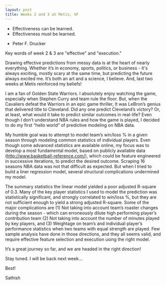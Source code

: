 ```yaml
---
layout: post
title: Weeks 2 and 3 at Metis, SF
---
```

* Effectiveness can be learned.
* Effectiveness must be learned.

 - Peter F. Drucker


Key words of week 2 & 3 are "effective" and "execution."

Drawing effective predictions from messy data is at the heart of
nearly everything. Whether it’s in economy, sports, politics, or
business - it's always exciting, mostly scary at the same time, but
predicting the future always excited me. It’s both an art and a
science, I believe. And, last two weeks at Metis reinforced my
beliefs!

I am a fan of Golden State Warriors. I absolutely enjoy watching the
game, especially  when Stephen Curry and team rule the floor. But,
when the Cavaliers defeat the Warriors in an epic game thriller, It
was LeBron’s genius that delivered title to Cleveland. Did any one
predict Cleveland’s victory? Or, at least, what would it take to
predict similar outcomes in real-life? Even though I don’t
understand NBA rules and how the game is played, I decided to do my
first “hello world” of predictive modeling on NBA data.

My humble goal was to attempt to model team’s win/loss % in a given
season through modeling common statistics of individual players.
Even though some advanced statistics are available online, my focus
was to develop a most fundamental model, based on publicly available
data (http://www.basketball-reference.com/), which could be feature
engineered in successive iterations, to predict the desired outcome.
Scraping 16 seasons NBA data was not that difficult as expected. But
when I tried to build a liner regression model, several structural
complications undermined my model.

The summary statistics the linear model yielded a poor adjusted
R-square of 0.3. Many of the key player statistics I used to model
the prediction was statistically significant, and strongly
correlated to win/loss %, but they are not sufficient enough to
yield a strong adjusted R-square. Some of the major complications
are (1) Not taking into account team’s roaster changes during the
season - which can erroneously dilute high performing player’s
contribution team (2) Not taking into account  the number of minutes
played by key players, and  (3) Weightage on team’s and individual
player’s performance statistics when two teams with equal strength
are played. Few sample analysis have done in those directions, and
they all seems valid, and require effective feature selection and
execution using the right model.

It’s a great journey so far, and we are headed in the right direction!

Stay tuned. I will be back next week...

Best!

Sathish
